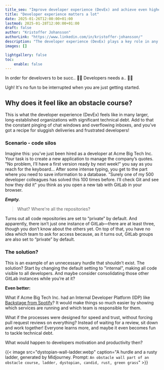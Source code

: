 ```yaml
---
title_seo: "Improve developer experience (DevEx) and achieve even higher productivity in your development team!"
title: "Developer experience matters a lot"
date: 2025-01-26T12:00:00+01:00
lastmod: 2025-01-28T12:00:00+01:00
draft: false
author: "Kristoffer Johansson"
authorLink: "https://www.linkedin.com/in/kristoffer-johansson/"
description: "The developer experience (DevEx) plays a key role in any organization building software — whether it’s good or bad. Let us help you make your developers happier and more productive."
images: []

lightgallery: false
toc:
    enable: false
---
```


In order for develovers to be succ.. 🚧🚨 Developers needs a.. 🚧🚨

Ugh! It's no fun to be interrupted when you are just getting started.

## Why does it feel like an obstacle course?
This is what the developer experience (DevEx) feels like in many larger, long-established organizations with significant technical debt. Add to that the constant pinging of chat windows and overflowing inboxes, and you’ve got a recipe for sluggish deliveries and frustrated developers!

### Scenario - code silos
Imagine this: you’ve just been hired as a developer at Acme Big Tech Inc. Your task is to create a new application to manage the company’s quotes. "No problem, I’ll have a first version ready by next week!" you say as you reach for the keyboard... After some intense typing, you get to the part where you need to save information to a database. "Surely one of my 500 developer colleagues has solved this 100 times before. I’ll check Git and see how they did it" you think as you open a new tab with GitLab in your browser.

***Empty.***

>What? Where're all the repositories?

Turns out all code repositories are set to “private” by default. And apparently, there isn’t just one instance of GitLab—there are at least three, though you don’t know about the others yet. On top of that, you have no idea which team to ask for access because, as it turns out, GitLab groups are also set to “private” by default.

### The solution?
This is an example of an unnecessary hurdle that shouldn’t exist. The solution? Start by changing the default setting to "internal", making all code visible to all developers. And maybe consider consolidating those other GitLab instances while you’re at it?

**Even better:**

What if Acme Big Tech Inc. had an Internal Developer Platform (IDP) like [Backstage from Spotify](https://backstage.io/)? It would make things so much easier by showing which services are running and which team is responsible for them.

What if the processes were designed for speed and trust, without forcing pull request reviews on everything? Instead of waiting for a review, sit down and work together! Everyone learns more, and maybe it even becomes fun to tackle technical debt.

What would happen to developers motivation and productivity then?


{{< image src="dystopian-wall-ladder.webp" caption="A hurdle and a rusty ladder, generated by Midjourney. Prompt: `An obstacle wall part of an obstacle course, ladder, dystopian, candid, rust, green grass`" >}}